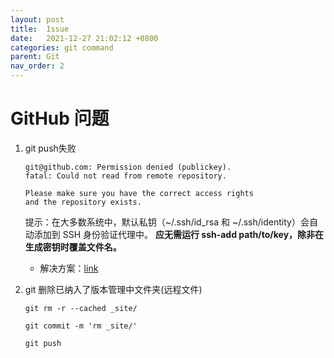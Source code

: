 ```yaml
---
layout: post
title:  Issue
date:   2021-12-27 21:02:12 +0800
categories: git command
parent: Git
nav_order: 2
---
```


# GitHub 问题

1. git push失败

	```
	git@github.com: Permission denied (publickey).
	fatal: Could not read from remote repository.

	Please make sure you have the correct access rights
	and the repository exists.
	```

	提示：在大多数系统中，默认私钥（~/.ssh/id_rsa 和 ~/.ssh/identity）会自动添加到 SSH 身份验证代理中。 **应无需运行 ssh-add path/to/key，除非在生成密钥时覆盖文件名。**

	- 解决方案：[link](https://stackoverflow.com/questions/56464757/trouble-implementing-specifically-just-the-docs-theme-using-jekyll)



2. git 删除已纳入了版本管理中文件夹(远程文件)

	```shell
	git rm -r --cached _site/

	git commit -m 'rm _site/'

	git push
	```